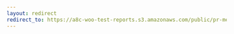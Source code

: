 ```yaml
---
layout: redirect
redirect_to: https://a8c-woo-test-reports.s3.amazonaws.com/public/pr-merge/44233/e2e/index.html
---
```

